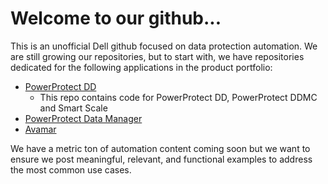 # Welcome to our github...
This is an unofficial Dell github focused on data protection automation. 
We are still growing our repositories, but to start with, we have repositories dedicated for the following applications in the product portfolio:
* [PowerProtect DD](https://github.com/SkunkworksAutomation/PowerProtectDD)
  * This repo contains code for PowerProtect DD, PowerProtect DDMC and Smart Scale
* [PowerProtect Data Manager](https://github.com/SkunkworksAutomation/PowerProtectDataManager)
* [Avamar](https://github.com/SkunkworksAutomation/Avamar)

We have a metric ton of automation content coming soon but we want to ensure we post meaningful, relevant, and functional examples to address the most common use cases.
